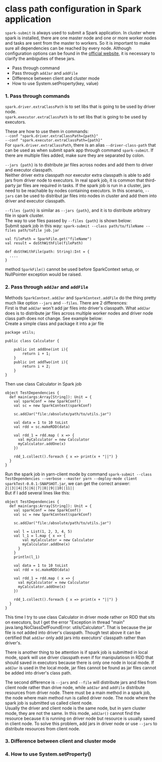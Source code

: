 # class path configuration in Spark application
`spark-submit` is always used to submit a Spark application. In cluster where spark is installed, there are one master node and one or more worker nodes and tasks are sent from the master to workers. So it is important to make sure all dependencies can be reached by every node. Although configuration options can be found in the [official website](http://spark.apache.org/docs/latest/configuration.html), it is necessary to clarify the ambiguties of these jars.  
* Pass through command
* Pass through `addJar` and `addFile`
* Difference between client and cluster mode
* How to use System.setProperty(key, value)

### 1. Pass through commands
`spark.driver.extraClassPath` is to set libs that is going to be used by driver node.  
`spark.executor.extraClassPath` is to set libs that is going to be used by executors.  

These are how to use them in commands:  
`--conf "spark.driver.extraClassPath={path}"`  
`--conf "spark.executor.extraClassPath={path}"`  
For `spark.driver.extraClassPath`, there is an alias `--driver-class-path` that can be used as when submit spark app through command `spark-submit`. If there are multiple files added, make sure they are separated by colon. 

`--jars {path}` is to distribute jar files across nodes and add them to driver and executor classpath.  
Neither driver extra classpath nor executor extra classpath is able to add jars from driver node to executors. In real spark job, it is common that third-party jar files are required in tasks. If the spark job is run in a cluster, jars need to be reachable by nodes containing executors. In this scenario, `--jars` can be used to distribut jar files into nodes in cluster and add them into driver and executor classpath.  

`--files {path}` is similar as `--jars {path}`, and it is to distribute arbitrary file in spark cluster.  
The way to use files passed by `--files {path}` is shown below:  
Submit spark job in this way: `spark-submit --class path/to/fileName --files path/tofile job.jar`  

```
val filePath = SparkFile.get("fileName")
val result = doSthWithFile(filePath)

def doSthWithFile(path: String):Int = {
  ....
}
```
method `SparkFile()` cannot be used before SparkContext setup, or NullPointer exception would be raised.

### 2. Pass through `addJar` and `addFile`   
Methods `SparkContext.addJar` and `SparkContext.addFile` do the thing pretty much like option `--jars` and `--files`. There are 2 differences:  
First is that `addJar` won't add jar files into driver's classpath. What `addJar` does is to distribute jar files across multiple worker nodes and driver node class path does not change.
See example below:  
Create a simple class and package it into a jar file
```
package utils;

public class Calculator {
	
	public int addOne(int i){
		return i + 1;
	}
	public int addTwo(int i){
		return i + 2;
	}
}
```
Then use class Calculator in Spark job
```
object TestDependencies {
  def main(args:Array[String]): Unit = {
    val sparkConf = new SparkConf()
    val sc = new SparkContext(sparkConf)

    sc.addJar("file:/absolute/path/to/utils.jar")
        
    val data = 1 to 10 toList
    val rdd = sc.makeRDD(data)
    
    val rdd_1 = rdd.map ( x => {
      val myCalculator = new Calculator
      myCalculator.addOne(x)
    })
    
    rdd_1.collect().foreach { x => print(x + "||") }
  }
}
```
Run the spark job in yarn-client mode by command `spark-submit --class TestDependencies --verbose --master yarn --deploy-mode client sparkTest-0.0.1-SNAPSHOT.jar`, we can get the correct answer: `2||3||4||5||6||7||8||9||10||11||`  
But if I add several lines like this:
```
object TestDependencies {
  def main(args:Array[String]): Unit = {
    val sparkConf = new SparkConf()
    val sc = new SparkContext(sparkConf)

    sc.addJar("file:/absolute/path/to/utils.jar")
    
    val l = List(1, 2, 3, 4, 5)
    val l_1 = l.map { x => {
        val myCalculator = new Calculator
        myCalculator.addOne(x)
      }
    }
    println(l_1)
    
    val data = 1 to 10 toList
    val rdd = sc.makeRDD(data)
    
    val rdd_1 = rdd.map ( x => {
      val myCalculator = new Calculator
      myCalculator.addOne(x)
    })
    
    rdd_1.collect().foreach { x => print(x + "||") }
  }
}
```
This time I try to use class Calculator in driver mode rather on RDD that sits on executors, but I get the error "Exception in thread "main" java.lang.NoClassDefFoundError: utils/Calculator". That is because the jar file is not added into driver's classpath. Though test above it can be certified that `addJar` only add jars into executors' classpath rather than driver's.

There is another thing to be attention is if spark job is submitted in local mode, spark will use driver classpath even if for manipulatiosn in RDD that should saved in executors because there is only one node in local mode. If `addJar` is used in the local mode, jar files cannot be found as jar files cannot be added into driver's class path.

The second difference is `--jars` and `--file` will distribute jars and files from client node rather than drive node, while `addJar` and `addFile` distribute resources from driver node. There must be a main method in a spark job, the node where main method run is called driver node. The node where the spark job is submitted us called client node.  
Usually the driver and client node is the same node, but in yarn cluster mode, they are not the same. In this mode, `addJar()` cannot find the resource because it is running on driver node but resource is usually saved in client node. To solve this problem, add jars in driver node or use `--jars` to distribute resources from client node.

### 3. Difference between client and cluster mode
### 4. How to use System.setProperty()
